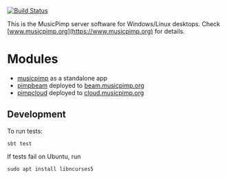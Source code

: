 [![Build Status](https://github.com/malliina/musicpimp/workflows/Test/badge.svg)](https://github.com/malliina/musicpimp/actions)

This is the MusicPimp server software for Windows/Linux desktops. Check [www.musicpimp.org](https://www.musicpimp.org) for details.

# Modules

- [musicpimp](musicpimp) as a standalone app
- [pimpbeam](pimpbeam) deployed to [beam.musicpimp.org](https://beam.musicpimp.org)
- [pimpcloud](pimpcloud) deployed to [cloud.musicpimp.org](https://cloud.musicpimp.org)

## Development

To run tests:

    sbt test

If tests fail on Ubuntu, run

    sudo apt install libncurses5

